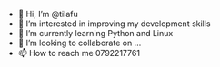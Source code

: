 - 👋 Hi, I’m @tilafu
- 👀 I’m interested in improving my development skills
- 🌱 I’m currently learning Python and Linux
- 💞️ I’m looking to collaborate on ...
- 📫 How to reach me 0792217761

<!---
tilafu/tilafu is a ✨ special ✨ repository because its `README.md` (this file) appears on your GitHub profile.
You can click the Preview link to take a look at your changes.
--->
